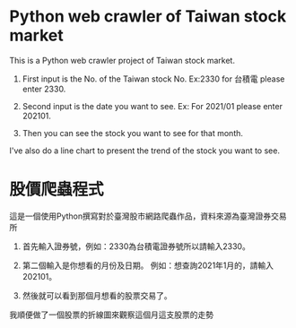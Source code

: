 # Python web crawler of Taiwan stock market 
This is a Python web crawler project of Taiwan stock market.

1. First input is the No. of the Taiwan stock No.  Ex:2330 for 台積電 please enter 2330.

2. Second input is the  date you want to see.  Ex: For 2021/01 please enter 202101.

3. Then you can see the stock you want to see for that month. 

I've also do a line chart to present the trend of the stock you want to see.

# 股價爬蟲程式

這是一個使用Python撰寫對於臺灣股市網路爬蟲作品，資料來源為臺灣證券交易所

1. 首先輸入證券號，例如：2330為台積電證券號所以請輸入2330。

2. 第二個輸入是你想看的月份及日期。 例如：想查詢2021年1月的，請輸入 202101。

3. 然後就可以看到那個月想看的股票交易了。

我順便做了一個股票的折線圖來觀察這個月這支股票的走勢
